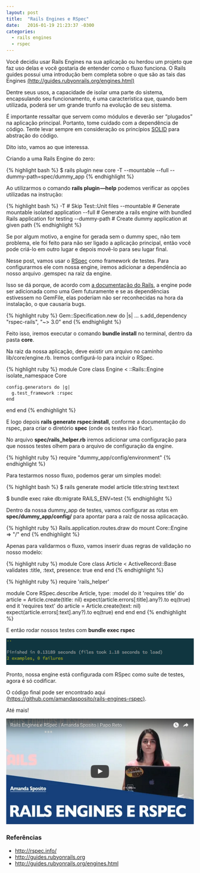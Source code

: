```yaml
---
layout: post
title:  "Rails Engines e RSpec"
date:   2016-01-19 21:23:37 -0300
categories:
  - rails engines
  - rspec
---
```


Você decidiu usar Rails Engines na sua aplicação ou herdou um projeto que faz uso delas e você gostaria de entender como o fluxo funciona. O Rails guides possui uma introdução bem completa sobre o que são as tais das Engines [(http://guides.rubyonrails.org/engines.html)](http://guides.rubyonrails.org/engines.html)

Dentre seus usos, a capacidade de isolar uma parte do sistema, encapsulando seu funcionamento, é uma característica que, quando bem utilizada, poderá ser um grande trunfo na evolução de seu sistema.

É importante ressaltar que servem como módulos e deverão ser “plugados” na aplicação principal. Portanto, tome cuidado com a dependência de código. Tente levar sempre em consideração os princípios [SOLID](https://en.wikipedia.org/wiki/SOLID_%28object-oriented_design%29) para abstração do código.

Dito isto, vamos ao que interessa.

Criando a uma Rails Engine do zero:

{% highlight bash %}
$ rails plugin new core -T --mountable --full --dummy-path=spec/dummy_app
{% endhighlight %}

Ao utilizarmos o comando **rails plugin —help** podemos verificar as opções utilizadas na instrução:

{% highlight bash %}
-T                 # Skip Test::Unit files
--mountable        # Generate mountable isolated application
--full             # Generate a rails engine with bundled Rails
                     application for testing
--dummy-path       # Create dummy application at given path
{% endhighlight %}

Se por algum motivo, a engine for gerada sem o dummy spec, não tem problema, ele foi feito para não ser ligado a aplicação principal, então você pode criá-lo em outro lugar e depois movê-lo para seu lugar final.

Nesse post, vamos usar o [RSpec](http://rspec.info/) como framework de testes. Para configurarmos ele com nossa engine, iremos adicionar a dependência ao nosso arquivo .gemspec na raiz da engine.

Isso se dá porque, de acordo com [a documentação do Rails](http://guides.rubyonrails.org/engines.html#other-gem-dependencies), a engine pode ser adicionada como uma Gem futuramente e se as dependências estivessem no GemFile, elas poderiam não ser reconhecidas na hora da instalação, o que causaria bugs.

{% highlight ruby %}
Gem::Specification.new do |s|
  ...
  s.add_dependency "rspec-rails", "~> 3.0"
end
{% endhighlight %}

Feito isso, iremos executar o comando **bundle install** no terminal, dentro da pasta **core**.

Na raiz da nossa aplicação, deve existir um arquivo no caminho lib/core/engine.rb. Iremos configurá-lo para incluir o RSpec.

{% highlight ruby %}
module Core
  class Engine < ::Rails::Engine
    isolate_namespace Core

    config.generators do |g|
      g.test_framework :rspec
    end
  end
end
{% endhighlight %}

E logo depois **rails generate rspec:install**, conforme a documentação do rspec, para criar o diretório **spec** (onde os testes irão ficar).

No arquivo **spec/rails_helper.rb** iremos adicionar uma configuração para que nossos testes olhem para o arquivo de configuração da engine.

{% highlight ruby %}
require "dummy_app/config/environment"
{% endhighlight %}

Para testarmos nosso fluxo, podemos gerar um simples model:

{% highlight bash %}
$ rails generate model article title:string text:text

$ bundle exec rake db:migrate RAILS_ENV=test
{% endhighlight %}

Dentro da nossa dummy\_app de testes, vamos configurar as rotas em **spec/dummy_app/config/** para apontar para a raíz de nossa aplicacação.

{% highlight ruby %}
Rails.application.routes.draw do
  mount Core::Engine => "/"
end
{% endhighlight %}

Apenas para validarmos o fluxo, vamos inserir duas regras de validação no nosso modelo:

{% highlight ruby %}
module Core
  class Article < ActiveRecord::Base
    validates :title, :text, presence: true
  end
end
{% endhighlight %}

{% highlight ruby %}
require 'rails_helper'

module Core
  RSpec.describe Article, type: :model do
    it 'requires title' do
      article = Article.create(title: nil)
      expect(article.errors[:title].any?).to eq(true)
    end
    it 'requires text' do
      article = Article.create(text: nil)
      expect(article.errors[:text].any?).to eq(true)
    end
  end
end
{% endhighlight %}

E então rodar nossos testes com **bundle exec rspec**

![Nosso resultado final deverá ser assim](/assets/images/rspec-engine-tests.png)

Pronto, nossa engine está configurada com RSpec como suíte de testes, agora é só codificar.

O código final pode ser encontrado aqui [(https://github.com/amandasposito/rails-engines-rspec)](https://github.com/amandasposito/rails-engines-rspec).

Até mais!

[![Papo reto - rails engines](/assets/images/placeholder-engines.png)](https://www.youtube.com/watch?v=Jk1D759_epo)

### Referências

* http://rspec.info/
* http://guides.rubyonrails.org
* http://guides.rubyonrails.org/engines.html
